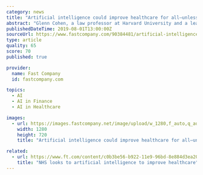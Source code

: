 ```yaml
---
category: news
title: "Artificial intelligence could improve healthcare for all—unless it doesn’t"
abstract: "Glenn Cohen, a law professor at Harvard University and a leader for the Project on Precision Medicine, Artificial Intelligence, and the Law ... According to the World Bank and the World Health Organization, half of the globe’s population lacks access ..."
publishedDateTime: 2019-08-01T13:00:00Z
sourceUrl: https://www.fastcompany.com/90384481/artificial-intelligence-could-improve-health-care-for-all-unless-it-doesnt
type: article
quality: 65
score: 70
published: true

provider:
  name: Fast Company
  id: fastcompany.com

topics:
  - AI
  - AI in Finance
  - AI in Healthcare

images:
  - url: https://images.fastcompany.net/image/upload/w_1280,f_auto,q_auto,fl_lossy/wp-cms/uploads/2019/08/p-1-artificial-intelligence-could-improve-health-care-for-all-unless-it-doesnt.jpg
    width: 1280
    height: 720
    title: "Artificial intelligence could improve healthcare for all—unless it doesn’t"

related:
  - url: https://www.ft.com/content/c0b3be56-b922-11e9-96bd-8e884d3ea203
    title: "NHS looks to artificial intelligence to improve healthcare"
---
```

